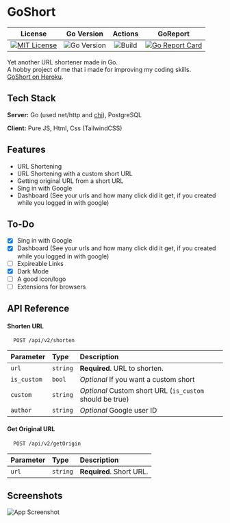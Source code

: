
# GoShort
License             |  Go Version | Actions | GoReport
:-------------------------:|:-------------------------:|:--:|:--:
[![MIT License](https://img.shields.io/github/license/batt0s/goshort?style=flat-square)](https://github.com/batt0s/goshort/blob/master/LICENSE) | ![Go Version](https://img.shields.io/github/go-mod/go-version/batt0s/goshort/master?label=Go%20Version&logo=go&style=flat-square) | ![Build](https://img.shields.io/github/workflow/status/batt0s/goshort/Go/master?style=flat-square) | [![Go Report Card](https://goreportcard.com/badge/github.com/batt0s/goshort)](https://goreportcard.com/report/github.com/batt0s/goshort)

Yet another URL shortener made in Go. \
A hobby project of me that i made for improving my coding skills.\
[GoShort on Heroku](https://goshrt.herokuapp.com).



## Tech Stack

**Server:** Go (used net/http and [chi](https://github.com/go-chi/chi)), PostgreSQL

**Client:** Pure JS, Html, Css (TailwindCSS)


## Features

- URL Shortening
- URL Shortening with a custom short URL
- Getting original URL from a short URL
- Sing in with Google
- Dashboard (See your urls and how many click did it get, if you created while you logged in with google)


## To-Do
- [x] Sing in with Google
- [x] Dashboard (See your urls and how many click did it get, if you created while you logged in with google)
- [ ] Expireable Links
- [x] Dark Mode
- [ ] A good icon/logo
- [ ] Extensions for browsers

## API Reference

#### Shorten URL

```
  POST /api/v2/shorten
```

| Parameter | Type     | Description                |
| :-------- | :------- | :------------------------- |
| `url` | `string` | **Required**. URL to shorten. |
| `is_custom` | `bool` | *Optional* If you want a custom short |
| `custom` | `string` | *Optional* Custom short URL (`is_custom` should be true) |
| `author` | `string` | *Optional* Google user ID |



#### Get Original URL

```
  POST /api/v2/getOrigin
```


| Parameter | Type     | Description                |
| :-------- | :------- | :------------------------- |
| `url` | `string` | **Required**. Short URL. |


## Screenshots

![App Screenshot](https://i.imgur.com/9qoWbQd.png)
